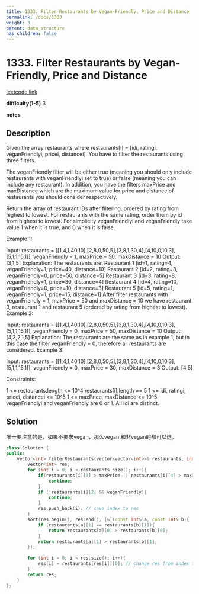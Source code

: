 ```yaml
---
title: 1333. Filter Restaurants by Vegan-Friendly, Price and Distance
permalink: /docs/1333
weight: 3
parent: data_structure
has_children: false
---
```

# 1333. Filter Restaurants by Vegan-Friendly, Price and Distance
[leetcode link](https://leetcode.com/problems/filter-restaurants-by-vegan-friendly-price-and-distance/)

**difficulty(1-5)** 
3

**notes**   


## Description
Given the array restaurants where  restaurants[i] = [idi, ratingi, veganFriendlyi, pricei, distancei]. You have to filter the restaurants using three filters.

The veganFriendly filter will be either true (meaning you should only include restaurants with veganFriendlyi set to true) or false (meaning you can include any restaurant). In addition, you have the filters maxPrice and maxDistance which are the maximum value for price and distance of restaurants you should consider respectively.

Return the array of restaurant IDs after filtering, ordered by rating from highest to lowest. For restaurants with the same rating, order them by id from highest to lowest. For simplicity veganFriendlyi and veganFriendly take value 1 when it is true, and 0 when it is false.

 

Example 1:

Input: restaurants = [[1,4,1,40,10],[2,8,0,50,5],[3,8,1,30,4],[4,10,0,10,3],[5,1,1,15,1]], veganFriendly = 1, maxPrice = 50, maxDistance = 10
Output: [3,1,5] 
Explanation: 
The restaurants are:
Restaurant 1 [id=1, rating=4, veganFriendly=1, price=40, distance=10]
Restaurant 2 [id=2, rating=8, veganFriendly=0, price=50, distance=5]
Restaurant 3 [id=3, rating=8, veganFriendly=1, price=30, distance=4]
Restaurant 4 [id=4, rating=10, veganFriendly=0, price=10, distance=3]
Restaurant 5 [id=5, rating=1, veganFriendly=1, price=15, distance=1] 
After filter restaurants with veganFriendly = 1, maxPrice = 50 and maxDistance = 10 we have restaurant 3, restaurant 1 and restaurant 5 (ordered by rating from highest to lowest). 
Example 2:

Input: restaurants = [[1,4,1,40,10],[2,8,0,50,5],[3,8,1,30,4],[4,10,0,10,3],[5,1,1,15,1]], veganFriendly = 0, maxPrice = 50, maxDistance = 10
Output: [4,3,2,1,5]
Explanation: The restaurants are the same as in example 1, but in this case the filter veganFriendly = 0, therefore all restaurants are considered.
Example 3:

Input: restaurants = [[1,4,1,40,10],[2,8,0,50,5],[3,8,1,30,4],[4,10,0,10,3],[5,1,1,15,1]], veganFriendly = 0, maxPrice = 30, maxDistance = 3
Output: [4,5]
 

Constraints:

1 <= restaurants.length <= 10^4
restaurants[i].length == 5
1 <= idi, ratingi, pricei, distancei <= 10^5
1 <= maxPrice, maxDistance <= 10^5
veganFriendlyi and veganFriendly are 0 or 1.
All idi are distinct.

## Solution
唯一要注意的是，如果不要求vegan，那么vegan 和非vegan的都可以选。

```c++
class Solution {
public:
    vector<int> filterRestaurants(vector<vector<int>>& restaurants, int veganFriendly, int maxPrice, int maxDistance) {
        vector<int> res;
        for (int i = 0; i < restaurants.size(); i++){
            if(restaurants[i][3] > maxPrice || restaurants[i][4] > maxDistance){
                continue;
            }
            if (!restaurants[i][2] && veganFriendly){
                continue;
            }
            res.push_back(i); // save index to res
        }
        sort(res.begin(), res.end(), [&](const int& a, const int& b){
            if (restaurants[a][1] == restaurants[b][1]){
                return restaurants[a][0] > restaurants[b][0];
            }
            return restaurants[a][1] > restaurants[b][1];
        });
        
        for (int i = 0; i < res.size(); i++){
            res[i] = restaurants[res[i]][0]; // change res from index to ID
        }
        return res;
    }
};
```

<!-- 
Default label
{: .label }

Blue label
{: .label .label-blue }

Stable
{: .label .label-green }

New release
{: .label .label-purple }

Coming soon
{: .label .label-yellow }

Deprecated
{: .label .label-red } -->
